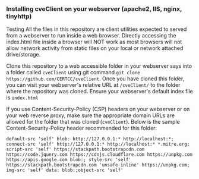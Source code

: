 ### Installing cveClient on your webserver (apache2, IIS, nginx, tinyhttp)
Testing
All the files in this repository are client utilities expected to served from a webserver to run inside a web browser.  Directly accessing the index.html file inside a browser will NOT work as most browsers will not allow network activity from static files on your local or network attached drive/storage.

Clone this repository to a web accessible folder in your webserver says into a folder called `cveClient` using git command `git clone https://github.com/CERTCC/cveClient`.  Once you have cloned this folder, you can visit your webserver's relative URL at `/cveClient/` to the folder where the repository was cloned. Ensure your webserver's default index file is `index.html`

If you use Content-Security-Policy (CSP) headers on your webserver or on your web reverse proxy, make sure the appropriate domain URLs are allowed for the folder that was cloned (`cveClient`). Below is the sample Content-Security-Policy header recommended for this folder:

`default-src 'self' blob: http://127.0.0.1:* http://localhost:*; connect-src 'self' http://127.0.0.1:* http://localhost:* *.mitre.org; script-src 'self' https://stackpath.bootstrapcdn.com https://code.jquery.com https://cdnjs.cloudflare.com https://unpkg.com https://apis.google.com blob:; style-src 'self' https://stackpath.bootstrapcdn.com 'unsafe-inline' https://unpkg.com; img-src 'self' data: blob:;object-src 'self'`



